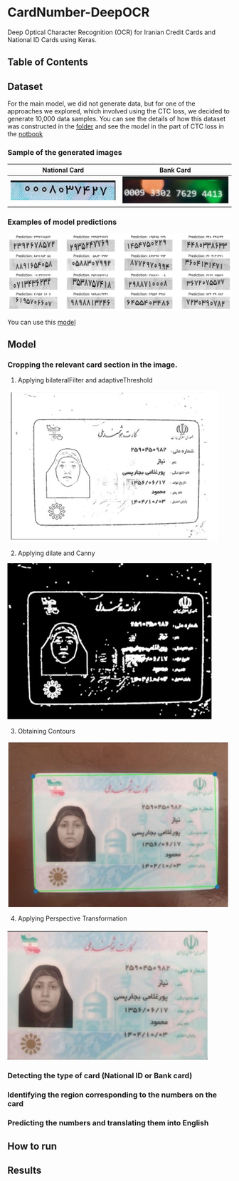 # CardNumber-DeepOCR

Deep Optical Character Recognition (OCR) for Iranian Credit Cards and National ID Cards using Keras.

## Table of Contents


## Dataset
For the main model, we did not generate data, but for one of the approaches we explored, which involved using the CTC loss, we decided to generate 10,000 data samples.
You can see the details of how this dataset was constructed in the [folder](CreateDataset) and see the model in the part of CTC loss in the [notbook](Final_Solution/CV_Project2_OCR.ipynb)

### Sample of the generated images

|National Card|Bank Card|
|-------------|---------|
|![national card](Assets/national%20card_generate.jpg)|![bank card](Assets/bankcard_generate.jpg)|

### Examples of model predictions

![Prediction](Assets/Example_CTCloss_Prediction.png)

You can use this [model](Model_Save/nationalcardocr.h5)

## Model
### Cropping the relevant card section in the image.

1. Applying bilateralFilter and adaptiveThreshold

![bilateralFilter and adaptiveThreshold](Assets/bilateralFilter%20and%20adaptiveThreshold.jpg)

2. Applying dilate and Canny

![dilate and Canny](Assets/dilate%20and%20Canny.jpg)

3. Obtaining Contours

![Contours](Assets/Contours.jpg)

4. Applying Perspective Transformation

![Transformation](Assets/Transformation.jpg)

### Detecting the type of card (National ID or Bank card)

### Identifying the region corresponding to the numbers on the card

### Predicting the numbers and translating them into English


## How to run

## Results



